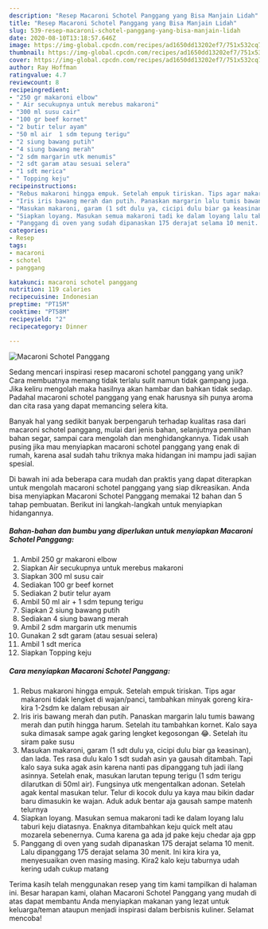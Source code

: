 ```yaml
---
description: "Resep Macaroni Schotel Panggang yang Bisa Manjain Lidah"
title: "Resep Macaroni Schotel Panggang yang Bisa Manjain Lidah"
slug: 539-resep-macaroni-schotel-panggang-yang-bisa-manjain-lidah
date: 2020-08-10T13:18:57.646Z
image: https://img-global.cpcdn.com/recipes/ad1650dd13202ef7/751x532cq70/macaroni-schotel-panggang-foto-resep-utama.jpg
thumbnail: https://img-global.cpcdn.com/recipes/ad1650dd13202ef7/751x532cq70/macaroni-schotel-panggang-foto-resep-utama.jpg
cover: https://img-global.cpcdn.com/recipes/ad1650dd13202ef7/751x532cq70/macaroni-schotel-panggang-foto-resep-utama.jpg
author: Ray Hoffman
ratingvalue: 4.7
reviewcount: 8
recipeingredient:
- "250 gr makaroni elbow"
- " Air secukupnya untuk merebus makaroni"
- "300 ml susu cair"
- "100 gr beef kornet"
- "2 butir telur ayam"
- "50 ml air  1 sdm tepung terigu"
- "2 siung bawang putih"
- "4 siung bawang merah"
- "2 sdm margarin utk menumis"
- "2 sdt garam atau sesuai selera"
- "1 sdt merica"
- " Topping keju"
recipeinstructions:
- "Rebus makaroni hingga empuk. Setelah empuk tiriskan. Tips agar makaroni tidak lengket di wajan/panci, tambahkan minyak goreng kira-kira 1-2sdm ke dalam rebusan air"
- "Iris iris bawang merah dan putih. Panaskan margarin lalu tumis bawang merah dan putih hingga harum. Setelah itu tambahkan kornet. Kalo saya suka dimasak sampe agak garing lengket kegosongan 😂. Setelah itu siram pake susu"
- "Masukan makaroni, garam (1 sdt dulu ya, cicipi dulu biar ga keasinan), dan lada. Tes rasa dulu kalo 1 sdt sudah asin ya gausah ditambah. Tapi kalo saya suka agak asin karena nanti pas dipanggang tuh jadi ilang asinnya. Setelah enak, masukan larutan tepung terigu (1 sdm terigu dilarutkan di 50ml air). Fungsinya utk mengentalkan adonan. Setelah agak kental masukan telur. Telur di kocok dulu ya kaya mau bikin dadar baru dimasukin ke wajan. Aduk aduk bentar aja gausah sampe matenh telurnya"
- "Siapkan loyang. Masukan semua makaroni tadi ke dalam loyang lalu taburi keju diatasnya. Enaknya ditambahkan keju quick melt atau mozarela sebenernya. Cuma karena ga ada jd pake keju chedar aja gpp"
- "Panggang di oven yang sudah dipanaskan 175 derajat selama 10 menit. Lalu dipanggang 175 derajat selama 30 menit. Ini kira kira ya, menyesuaikan oven masing masing. Kira2 kalo keju taburnya udah kering udah cukup matang"
categories:
- Resep
tags:
- macaroni
- schotel
- panggang

katakunci: macaroni schotel panggang 
nutrition: 119 calories
recipecuisine: Indonesian
preptime: "PT15M"
cooktime: "PT58M"
recipeyield: "2"
recipecategory: Dinner

---
```



![Macaroni Schotel Panggang](https://img-global.cpcdn.com/recipes/ad1650dd13202ef7/751x532cq70/macaroni-schotel-panggang-foto-resep-utama.jpg)

Sedang mencari inspirasi resep macaroni schotel panggang yang unik? Cara membuatnya memang tidak terlalu sulit namun tidak gampang juga. Jika keliru mengolah maka hasilnya akan hambar dan bahkan tidak sedap. Padahal macaroni schotel panggang yang enak harusnya sih punya aroma dan cita rasa yang dapat memancing selera kita.

Banyak hal yang sedikit banyak berpengaruh terhadap kualitas rasa dari macaroni schotel panggang, mulai dari jenis bahan, selanjutnya pemilihan bahan segar, sampai cara mengolah dan menghidangkannya. Tidak usah pusing jika mau menyiapkan macaroni schotel panggang yang enak di rumah, karena asal sudah tahu triknya maka hidangan ini mampu jadi sajian spesial.




Di bawah ini ada beberapa cara mudah dan praktis yang dapat diterapkan untuk mengolah macaroni schotel panggang yang siap dikreasikan. Anda bisa menyiapkan Macaroni Schotel Panggang memakai 12 bahan dan 5 tahap pembuatan. Berikut ini langkah-langkah untuk menyiapkan hidangannya.

<!--inarticleads1-->

##### Bahan-bahan dan bumbu yang diperlukan untuk menyiapkan Macaroni Schotel Panggang:

1. Ambil 250 gr makaroni elbow
1. Siapkan  Air secukupnya untuk merebus makaroni
1. Siapkan 300 ml susu cair
1. Sediakan 100 gr beef kornet
1. Sediakan 2 butir telur ayam
1. Ambil 50 ml air + 1 sdm tepung terigu
1. Siapkan 2 siung bawang putih
1. Sediakan 4 siung bawang merah
1. Ambil 2 sdm margarin utk menumis
1. Gunakan 2 sdt garam (atau sesuai selera)
1. Ambil 1 sdt merica
1. Siapkan  Topping keju




<!--inarticleads2-->

##### Cara menyiapkan Macaroni Schotel Panggang:

1. Rebus makaroni hingga empuk. Setelah empuk tiriskan. Tips agar makaroni tidak lengket di wajan/panci, tambahkan minyak goreng kira-kira 1-2sdm ke dalam rebusan air
1. Iris iris bawang merah dan putih. Panaskan margarin lalu tumis bawang merah dan putih hingga harum. Setelah itu tambahkan kornet. Kalo saya suka dimasak sampe agak garing lengket kegosongan 😂. Setelah itu siram pake susu
1. Masukan makaroni, garam (1 sdt dulu ya, cicipi dulu biar ga keasinan), dan lada. Tes rasa dulu kalo 1 sdt sudah asin ya gausah ditambah. Tapi kalo saya suka agak asin karena nanti pas dipanggang tuh jadi ilang asinnya. Setelah enak, masukan larutan tepung terigu (1 sdm terigu dilarutkan di 50ml air). Fungsinya utk mengentalkan adonan. Setelah agak kental masukan telur. Telur di kocok dulu ya kaya mau bikin dadar baru dimasukin ke wajan. Aduk aduk bentar aja gausah sampe matenh telurnya
1. Siapkan loyang. Masukan semua makaroni tadi ke dalam loyang lalu taburi keju diatasnya. Enaknya ditambahkan keju quick melt atau mozarela sebenernya. Cuma karena ga ada jd pake keju chedar aja gpp
1. Panggang di oven yang sudah dipanaskan 175 derajat selama 10 menit. Lalu dipanggang 175 derajat selama 30 menit. Ini kira kira ya, menyesuaikan oven masing masing. Kira2 kalo keju taburnya udah kering udah cukup matang




Terima kasih telah menggunakan resep yang tim kami tampilkan di halaman ini. Besar harapan kami, olahan Macaroni Schotel Panggang yang mudah di atas dapat membantu Anda menyiapkan makanan yang lezat untuk keluarga/teman ataupun menjadi inspirasi dalam berbisnis kuliner. Selamat mencoba!
